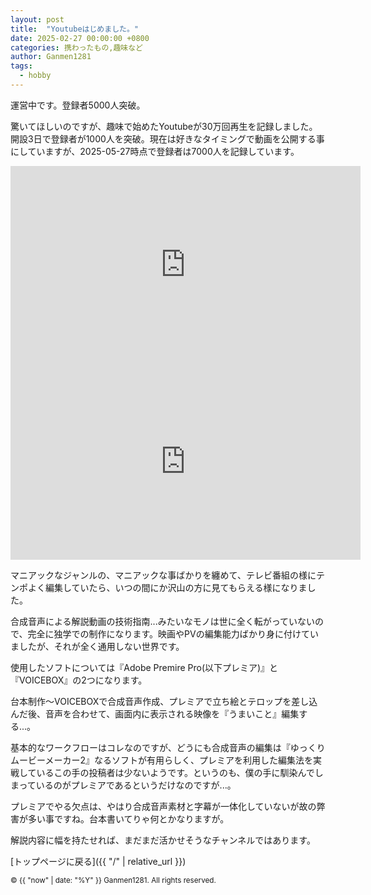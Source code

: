 ```yaml
---
layout: post
title:  "Youtubeはじめました。"
date: 2025-02-27 00:00:00 +0800
categories: 携わったもの,趣味など
author: Ganmen1281
tags:
  - hobby
---
```

運営中です。登録者5000人突破。

<!--description-->

驚いてほしいのですが、趣味で始めたYoutubeが30万回再生を記録しました。開設3日で登録者が1000人を突破。現在は好きなタイミングで動画を公開する事にしていますが、2025-05-27時点で登録者は7000人を記録しています。

<iframe width="560" height="315" src="https://www.youtube.com/embed/N0Ue-5XJEkg?si=5H8UvytcTEBfxUVB" title="YouTube video player" frameborder="0" allow="accelerometer; autoplay; clipboard-write; encrypted-media; gyroscope; picture-in-picture; web-share" referrerpolicy="strict-origin-when-cross-origin" allowfullscreen></iframe>

<iframe width="560" height="315" src="https://www.youtube.com/embed/NVhXADpAWVo?si=Xx91sjQbR2c0d3gM" title="YouTube video player" frameborder="0" allow="accelerometer; autoplay; clipboard-write; encrypted-media; gyroscope; picture-in-picture; web-share" referrerpolicy="strict-origin-when-cross-origin" allowfullscreen></iframe>

マニアックなジャンルの、マニアックな事ばかりを纏めて、テレビ番組の様にテンポよく編集していたら、いつの間にか沢山の方に見てもらえる様になりました。

合成音声による解説動画の技術指南...みたいなモノは世に全く転がっていないので、完全に独学での制作になります。映画やPVの編集能力ばかり身に付けていましたが、それが全く通用しない世界です。

使用したソフトについては『Adobe Premire Pro(以下プレミア)』と『VOICEBOX』の2つになります。

台本制作～VOICEBOXで合成音声作成、プレミアで立ち絵とテロップを差し込んだ後、音声を合わせて、画面内に表示される映像を『うまいこと』編集する...。

基本的なワークフローはコレなのですが、どうにも合成音声の編集は『ゆっくりムービーメーカー2』なるソフトが有用らしく、プレミアを利用した編集法を実戦しているこの手の投稿者は少ないようです。というのも、僕の手に馴染んでしまっているのがプレミアであるというだけなのですが...。

プレミアでやる欠点は、やはり合成音声素材と字幕が一体化していないが故の弊害が多い事ですね。台本書いてりゃ何とかなりますが。

解説内容に幅を持たせれば、まだまだ活かせそうなチャンネルではあります。

 [トップページに戻る]({{ "/" | relative_url }})

[jekyll-docs]: http://jekyllrb.com/docs/home
[jekyll-gh]:   https://github.com/jekyll/jekyll
[jekyll-talk]: https://talk.jekyllrb.com/

<p><small>&copy; {{ "now" | date: "%Y" }} Ganmen1281. All rights reserved.</small></p>